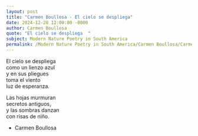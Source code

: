 ```yaml
---
layout: post
title: "Carmen Boullosa - El cielo se despliega"
date: 2024-12-28 12:00:00 -0000
author: Carmen Boullosa
quote: "El cielo se despliega  "
subject: Modern Nature Poetry in South America
permalink: /Modern Nature Poetry in South America/Carmen Boullosa/Carmen Boullosa - El cielo se despliega
---
```


El cielo se despliega  
como un lienzo azul  
y en sus pliegues  
toma el viento  
luz de esperanza.

Las hojas murmuran  
secretos antiguos,  
y las sombras danzan  
con risas de niño.

- Carmen Boullosa
